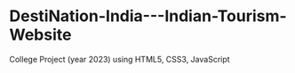# DestiNation-India---Indian-Tourism-Website
College Project (year 2023) using HTML5, CSS3, JavaScript
